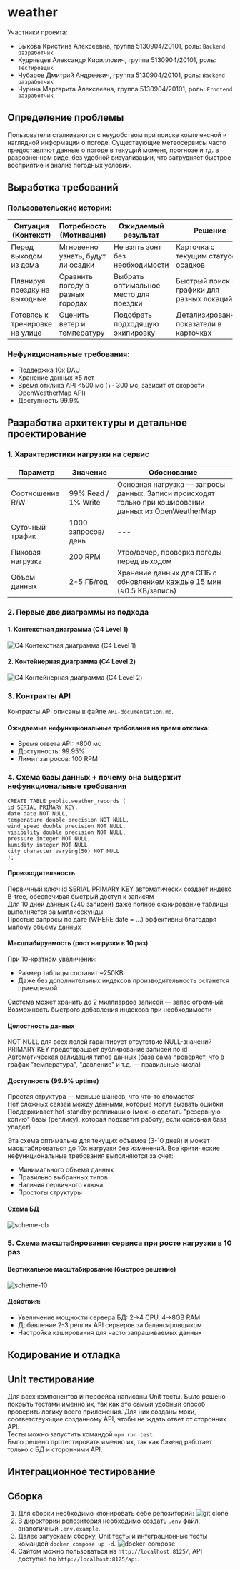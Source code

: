 # weather
Участники проекта:
- Быкова Кристина Алексеевна, группа 5130904/20101, роль: `Backend разработчик`
- Кудрявцев Александр Кириллович, группа 5130904/20101, роль: `Тестировщик`
- Чубаров Дмитрий Андреевич, группа 5130904/20101, роль: `Backend разработчик`
- Чурина Маргарита Алексеевна, группа 5130904/20101, роль: `Frontend разработчик`

## Определение проблемы
Пользователи сталкиваются с неудобством при поиске комплексной и наглядной информации о погоде. Существующие метеосервисы часто предоставляют данные о погоде в текущий момент, прогнозе и тд. в разрозненном виде, без удобной визуализации, что затрудняет быстрое восприятие и анализ погодных условий.

## Выработĸа требований
### Пользовательские истории:

| Ситуация (Контекст)         | Потребность (Мотивация)       | Ожидаемый результат                | Решение                              |
|-----------------------------|-------------------------------|------------------------------------|--------------------------------------|
| Перед выходом из дома        | Мгновенно узнать, будут ли осадки | Не взять зонт без необходимости    | Карточка с текущим статусом осадков  |
| Планируя поездку на выходные | Сравнить погоду в разных городах | Выбрать оптимальное место для поездки | Быстрый поиск + графики для разных локаций  |
| Готовясь к тренировке на улице | Оценить ветер и температуру   | Подобрать подходящую экипировку     | Детализированные показатели в карточках |

### Нефункциональные требования:

- Поддержка 10к DAU
- Хранение данных ≥5 лет
- Время отклика API <500 мс (+- 300 мс, зависит от скорости OpenWeatherMap API)
- Доступность 99.9%

## Разработĸа архитеĸтуры и детальное проеĸтирование

### 1. Характеристики нагрузки на сервис

| Параметр          | Значение             | Обоснование                                                                 |
|-------------------|----------------------|-----------------------------------------------------------------------------|
| Соотношение R/W   | 99% Read / 1% Write  | Основная нагрузка — запросы данных. Записи происходят только при кэшировании данных из OpenWeatherMap |
| Суточный трафик   | 1000 запросов/день | ---                                       |
| Пиковая нагрузка  | 200 RPM              | Утро/вечер, проверка погоды перед выходом                                   |
| Объем данных      | 2-5 ГБ/год         | Хранение данных для СПБ с обновлением каждые 15 мин (≈0.5 КБ/запись) |

### 2. Первые две диаграммы из подхода
#### 1. Контекстная диаграмма (C4 Level 1)
![C4 Контекстная диаграмма (C4 Level 1)](./diagrams/c4-1.drawio.png)
#### 2. Контейнерная диаграмма (C4 Level 2)
![C4 Контейнерная диаграмма (C4 Level 2)](./diagrams/c4-2.drawio.png)

### 3. Контраĸты API
Контраĸты API описаны в файле `API-documentation.md`.

#### Ожидаемые нефунĸциональные требования на время отĸлиĸа:
- Время ответа API: ≤800 мс
- Доступность: 99.95%
- Лимит запросов: 100 RPM

### 4. Схема базы данных + почему она выдержит нефунĸциональные требования

```
CREATE TABLE public.weather_records (
id SERIAL PRIMARY KEY,
date date NOT NULL,
temperature double precision NOT NULL,
wind_speed double precision NOT NULL,
visibility double precision NOT NULL,
pressure integer NOT NULL,
humidity integer NOT NULL,
city character varying(50) NOT NULL
);
```

#### Производительность
Первичный ключ id SERIAL PRIMARY KEY автоматически создает индекс B-tree, обеспечивая быстрый доступ к записям  
Для 10 дней данных (240 записей) даже полное сканирование таблицы выполняется за миллисекунды  
Простые запросы по дате (WHERE date = ...) эффективны благодаря малому объему данных  

#### Масштабируемость (рост нагрузки в 10 раз)
При 10-кратном увеличении:  
- Размер таблицы составит ~250KB  
- Даже без дополнительных индексов производительность останется приемлемой

Система может хранить до 2 миллиардов записей — запас огромный  
Возможность быстрого добавления индексов при необходимости

#### Целостность данных
NOT NULL для всех полей гарантирует отсутствие NULL-значений  
PRIMARY KEY предотвращает дублирование записей по id  
Автоматическая валидация типов данных (база сама проверяет, что в графах "температура", "давление" и т.д. — правильные числа)  

#### Доступность (99.9% uptime)
Простая структура — меньше шансов, что что-то сломается  
Нет сложных связей между данными, которые могут вызвать ошибки  
Поддерживает hot-standby репликацию (можно сделать "резервную копию" базы (реплику), которая подхватит работу, если основная база упадет)
    
Эта схема оптимальна для текущих объемов (3-10 дней) и может масштабироваться до 10x нагрузки без изменений. Все критические нефункциональные требования выполняются за счет:
- Минимального объема данных
- Правильно выбранных типов
- Наличия первичного ключа
- Простоты структуры
    
#### Схема БД
![scheme-db](./diagrams/scheme-db.jpg)
    
### 5. Схема масштабирования сервиса при росте нагрузĸи в 10 раз

#### Вертикальное масштабирование (быстрое решение)
![scheme-10](./diagrams/scheme-10.png)

#### Действия:

- Увеличение мощности сервера БД: 2→4 CPU, 4→8GB RAM
- Добавление 2-3 реплик API серверов за балансировщиком
- Настройка кэширования для часто запрашиваемых данных

## Кодирование и отладĸа
## Unit тестирование
Для всех компонентов интерфейса написаны Unit тесты. Было решено покрыть тестами именно их, так как это самый удобный способ проверить логику всего приложения.
Для них созданы моки, соответствующие созданному API, чтобы не ждать ответ от сторонних API.  
Тесты можно запустить командой `npm run test`.  
Было решено протестировать именно их, так как бэкенд работает только с БД и сторонними API.
## Интеграционное тестирование
## Сборĸа
1. Для сборки необходимо клонировать себе репозиторий:
![git clone](./diagrams/git-clone.jpg)
2. В директории репозитория необходимо создать `.env` файл, аналогичный `.env.example`.
3. Далее запускаем сборку, Unit тесты и интеграционные тесты командой `docker compose up -d`.
![docker-compose](./diagrams/docker-compose.jpg)
4. Сайтом можно пользоваться на `http://localhost:8125/`,
API доступно по `http://localhost:8125/api`.
